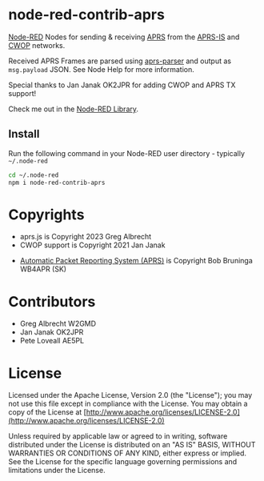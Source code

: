 # node-red-contrib-aprs

[Node-RED](https://www.nodered.org) Nodes for sending & receiving [APRS](http://www.aprs.org/) from
the [APRS-IS](http://www.aprs-is.net/) and [CWOP](http://www.wxqa.com/) networks.

Received APRS Frames are parsed using [aprs-parser](https://github.com/adriann0/npm-aprs-parser)
and output as `msg.payload` JSON. See Node Help for more information.

Special thanks to Jan Janak OK2JPR for adding CWOP and APRS TX support!

Check me out in the [Node-RED Library](https://flows.nodered.org/node/node-red-contrib-aprs).

## Install

Run the following command in your Node-RED user directory - typically `~/.node-red`

```bash
cd ~/.node-red
npm i node-red-contrib-aprs
```

# Copyrights

- aprs.js is Copyright 2023 Greg Albrecht
- CWOP support is Copyright 2021 Jan Janak
- <p><a href="http://www.aprs.org">Automatic Packet Reporting System (APRS)</a> is Copyright Bob Bruninga WB4APR (SK)</p>

# Contributors

- Greg Albrecht W2GMD
- Jan Janak OK2JPR
- Pete Loveall AE5PL 

# License

Licensed under the Apache License, Version 2.0 (the "License");
you may not use this file except in compliance with the License.
You may obtain a copy of the License at [http://www.apache.org/licenses/LICENSE-2.0](http://www.apache.org/licenses/LICENSE-2.0)

Unless required by applicable law or agreed to in writing, software
distributed under the License is distributed on an "AS IS" BASIS,
WITHOUT WARRANTIES OR CONDITIONS OF ANY KIND, either express or implied.
See the License for the specific language governing permissions and
limitations under the License.
